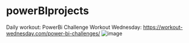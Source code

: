 # powerBIprojects
Daily workout: PowerBi Challenge Workout Wednesday: https://workout-wednesday.com/power-bi-challenges/
![image](https://github.com/longbui23/powerBIprojects/assets/112489957/0de02aa0-4df0-4f44-8c25-d1741c2afd85)

